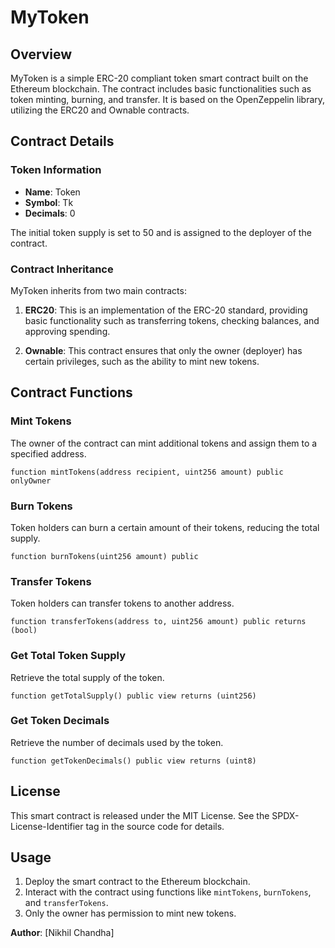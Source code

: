 # MyToken 

## Overview

MyToken is a simple ERC-20 compliant token smart contract built on the Ethereum blockchain. The contract includes basic functionalities such as token minting, burning, and transfer. It is based on the OpenZeppelin library, utilizing the ERC20 and Ownable contracts.

## Contract Details

### Token Information

- **Name**: Token
- **Symbol**: Tk
- **Decimals**: 0

The initial token supply is set to 50 and is assigned to the deployer of the contract.

### Contract Inheritance

MyToken inherits from two main contracts:

1. **ERC20**: This is an implementation of the ERC-20 standard, providing basic functionality such as transferring tokens, checking balances, and approving spending.

2. **Ownable**: This contract ensures that only the owner (deployer) has certain privileges, such as the ability to mint new tokens.

## Contract Functions

### Mint Tokens

The owner of the contract can mint additional tokens and assign them to a specified address.

```solidity
function mintTokens(address recipient, uint256 amount) public onlyOwner
```

### Burn Tokens

Token holders can burn a certain amount of their tokens, reducing the total supply.

```solidity
function burnTokens(uint256 amount) public
```

### Transfer Tokens

Token holders can transfer tokens to another address.

```solidity
function transferTokens(address to, uint256 amount) public returns (bool)
```

### Get Total Token Supply

Retrieve the total supply of the token.

```solidity
function getTotalSupply() public view returns (uint256)
```

### Get Token Decimals

Retrieve the number of decimals used by the token.

```solidity
function getTokenDecimals() public view returns (uint8)
```

## License

This smart contract is released under the MIT License. See the SPDX-License-Identifier tag in the source code for details.

## Usage

1. Deploy the smart contract to the Ethereum blockchain.
2. Interact with the contract using functions like `mintTokens`, `burnTokens`, and `transferTokens`.
3. Only the owner has permission to mint new tokens.


**Author**: [Nikhil Chandha]

